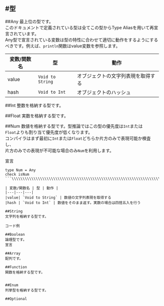 #型
---


##Any
最上位の型です。  
このドキュメントで定義されている型は全てこの型からType Aliasを用いて再宣言されています。  
Any型で宣言されている変数は型の特性に合わせて適切に動作をするようにするべきです。例えば、`println`関数はvalue変数を参照します。

| 変数/関数名 | 型 | 動作 |
|---|---|---|
|value| `Void to String` | オブジェクトの文字列表現を取得する
|hash|`Void to Int` | オブジェクトのハッシュ

##Int
整数を格納する型です。  

##Float
実数を格納する型です。

##Num
数値を格納する型です。型推論ではこの型の優先度は`Int`または  
`Float`よりも割り当て優先度が低くなります。  
コンパイラはまず最初に`Int`または`Float`どちらか片方のみで表現可能か検査し、  
片方のみでの表現が不可能な場合のみ`Num`を利用します。

宣言
```
type Num = Any
check isNum
```\\\\\\\\\\\\\\\\\\\\\\\\\\\\\\\\\\\\\\\\\\\\\\\\\\\\\\\\\\\\\\\\\\\\\\\\\\\\\\\\

| 変数/関数名 | 型 | 動作 |
|---|---|---|
|value| `Void to String` | 数値の文字列表現を取得する
|hash | `Void to Int` | 数値をそのまま返す。実数の場合は四捨五入を行う

##String
文字列を格納する型です。  

コード例

##Boolean
論理型です。  
宣言

##Array
配列です。  

##Function
関数を格納する型です。


##Enum
列挙型を格納する型です。  

##Optional
